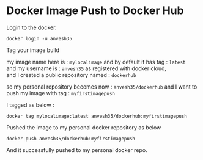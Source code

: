 

# Docker Image Push to Docker Hub

Login to the docker.  
```
docker login -u anvesh35  
```
Tag your image build  

my image name here is : ```mylocalimage``` and by default it has tag : ```latest```   
and my username is : ```anvesh35``` as registered with docker cloud,   
and I created a public repository named : ```dockerhub```   

so my personal repository becomes now : ```anvesh35/dockerhub``` and I want to push my image with tag : ```myfirstimagepush```  

I tagged as below :  

```docker tag mylocalimage:latest anvesh35/dockerhub:myfirstimagepush```  

Pushed the image to my personal docker repository as below
```
docker push anvesh35/dockerhub:myfirstimagepush
```

And it successfully pushed to my personal docker repo.
